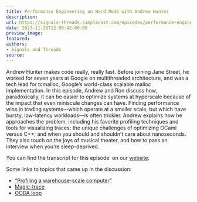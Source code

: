 ```yaml
---
title: Performance Engineering on Hard Mode with Andrew Hunter
description:
url: https://signals-threads.simplecast.com/episodes/performance-engineering-on-hard-mode-with-andrew-hunter-fxhCMIkB
date: 2023-11-28T22:08:42-00:00
preview_image:
featured:
authors:
- Signals and Threads
source:
---
```


<p>Andrew Hunter makes code really, really fast. Before joining Jane Street, he worked for seven years at Google on multithreaded architecture, and was a tech lead for tcmalloc, Google&rsquo;s world-class scalable malloc implementation. In this episode, Andrew and Ron discuss how, paradoxically, it can be easier to optimize systems at hyperscale because of the impact that even miniscule changes can have. Finding performance wins in trading systems&mdash;which operate at a smaller scale, but which have bursty, low-latency workloads&mdash;is often trickier. Andrew explains how he approaches the problem, including his favorite profiling techniques and tools for visualizing traces; the unique challenges of optimizing OCaml versus C++; and when you should and shouldn&rsquo;t care about nanoseconds. They also touch on the joys of musical theater, and how to pass an interview when you&rsquo;re sleep-deprived.</p><p>You can find the transcript for this episode &nbsp;on our <a href="https://signalsandthreads.com/performance-engineering-on-hard-mode/" target="_blank">website</a>.</p><p>Some links to topics that came up in the discussion:</p><ul><li><a href="https://static.googleusercontent.com/media/research.google.com/en//pubs/archive/44271.pdf">&ldquo;Profiling a warehouse-scale computer&rdquo;</a></li><li><a href="https://github.com/janestreet/magic-trace">Magic-trace</a></li><li><a href="https://en.wikipedia.org/wiki/OODA_loop">OODA loop</a></li></ul>

